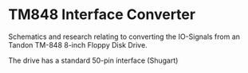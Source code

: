 # TM848 Interface Converter

Schematics and research relating to converting the IO-Signals from an Tandon TM-848 8-inch Floppy Disk Drive.

The drive has a standard 50-pin interface (Shugart)

